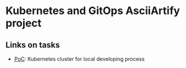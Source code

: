 # Kubernetes and GitOps AsciiArtify project

## Links on tasks

- [PoC](doc/Concept.md): Kubernetes cluster for local developing process
